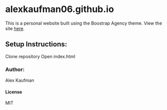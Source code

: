 # alexkaufman06.github.io
This is a personal website built using the Boostrap Agency theme. View the site [here](https://alexkaufman06.github.io/).
## Setup Instructions:

Clone repository
Open index.html

### Author:
Alex Kaufman  

#### License
MIT

